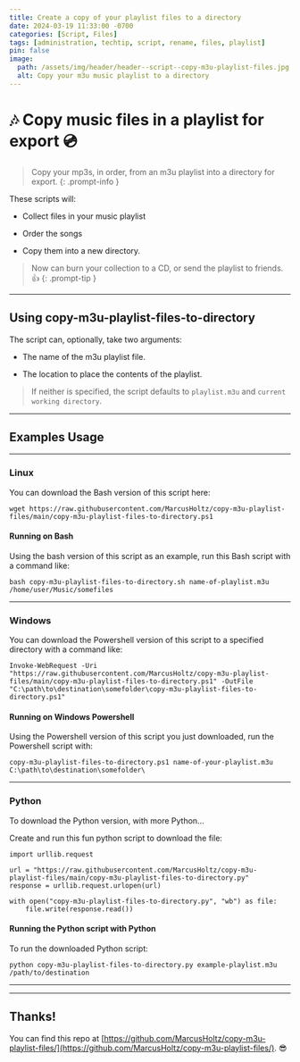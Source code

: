 ```yaml
---
title: Create a copy of your playlist files to a directory
date: 2024-03-19 11:33:00 -0700
categories: [Script, Files]
tags: [administration, techtip, script, rename, files, playlist]
pin: false
image:
  path: /assets/img/header/header--script--copy-m3u-playlist-files.jpg
  alt: Copy your m3u music playlist to a directory
---
```


# 🎶 Copy music files in a playlist for export 💿

> Copy your mp3s, in order, from an m3u playlist into a directory for export.
{: .prompt-info }

These scripts will: 

- Collect files in your music playlist

- Order the songs

- Copy them into a new directory. 


> Now can burn your collection to a CD, or send the playlist to friends. 👍
{: .prompt-tip }



* * *

## Using copy-m3u-playlist-files-to-directory

The script can, optionally, take two arguments:

- The name of the m3u playlist file.

- The location to place the contents of the playlist. 

> If neither is specified, the script defaults to `playlist.m3u` and `current working directory`.


* * *

## Examples Usage

* * * 


### Linux 

You can download the Bash version of this script here:

```
wget https://raw.githubusercontent.com/MarcusHoltz/copy-m3u-playlist-files/main/copy-m3u-playlist-files-to-directory.ps1
```


#### Running on Bash

Using the bash version of this script as an example, run this Bash script with a command like:

```
bash copy-m3u-playlist-files-to-directory.sh name-of-playlist.m3u /home/user/Music/somefiles
```


* * * 

### Windows

You can download the Powershell version of this script to a specified directory with a command like:

```
Invoke-WebRequest -Uri "https://raw.githubusercontent.com/MarcusHoltz/copy-m3u-playlist-files/main/copy-m3u-playlist-files-to-directory.ps1" -OutFile "C:\path\to\destination\somefolder\copy-m3u-playlist-files-to-directory.ps1"
```


#### Running on Windows Powershell

Using the Powershell version of this script you just downloaded, run the Powershell script with:

```
copy-m3u-playlist-files-to-directory.ps1 name-of-your-playlist.m3u C:\path\to\destination\somefolder\
```


* * * 

### Python

To download the Python version, with more Python...

Create and run this fun python script to download the file:

```
import urllib.request

url = "https://raw.githubusercontent.com/MarcusHoltz/copy-m3u-playlist-files/main/copy-m3u-playlist-files-to-directory.py"
response = urllib.request.urlopen(url)

with open("copy-m3u-playlist-files-to-directory.py", "wb") as file:
    file.write(response.read())
```


#### Running the Python script with Python

To run the downloaded Python script:

```
python copy-m3u-playlist-files-to-directory.py example-playlist.m3u /path/to/destination
```


* * *

* * *

## Thanks!

You can find this repo at [https://github.com/MarcusHoltz/copy-m3u-playlist-files/](https://github.com/MarcusHoltz/copy-m3u-playlist-files/). 😎
